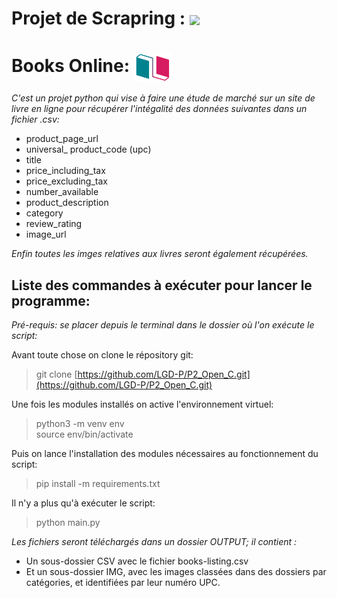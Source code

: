 # Projet de Scrapring : <img src="https://cdn.jsdelivr.net/gh/devicons/devicon/icons/python/python-original-wordmark.svg" width=60 align=center>  


# Books Online: <img src="ico/Books-Online.png" width=60 align=center>

*C'est  un projet python qui vise à faire une étude de marché sur un site de livre en ligne pour récupérer l'intégalité des données suivantes dans un fichier .csv:* 

- product_page_url
- universal_ product_code (upc)
- title
- price_including_tax
- price_excluding_tax
- number_available
- product_description
- category
- review_rating
- image_url

*Enfin toutes les imges relatives aux livres seront également récupérées.*


## Liste des commandes à exécuter pour lancer le programme:

_Pré-requis: se placer depuis le terminal dans le dossier où l'on exécute le script:_

Avant toute chose on clone le répository git:

> git clone [https://github.com/LGD-P/P2_Open_C.git](https://github.com/LGD-P/P2_Open_C.git)


Une fois les modules installés on active l'environnement virtuel:

> python3 -m venv env \
source env/bin/activate


Puis on lance l'installation des modules nécessaires au fonctionnement du script:

> pip install -m requirements.txt


Il n'y a plus qu'à exécuter le script:

> python main.py


*Les fichiers seront téléchargés dans un dossier OUTPUT; il contient :* 

* Un sous-dossier CSV avec le fichier books-listing.csv
* Et un sous-dossier IMG, avec les images classées dans des dossiers par catégories, et identifiées par leur numéro UPC.
